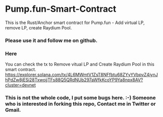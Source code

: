 # Pump.fun-Smart-Contract
This is the Rust/Anchor smart contract for Pump.fun - Add virtual LP, remove LP, create Raydium Pool.

### Please use it and follow me on github.

### Here
You can check the tx to Remove vitual LP and Create Raydium Pool in this smart contract.  
https://explorer.solana.com/tx/4L6MWmtV1ZsT8NFfbtu68ZYyYVbpvZ4iynJhPdZw8jESi28TxwojjTFs88Q5QRdNUb297aWfkKcoYP9Ya8npx8AV?cluster=devnet

### This is not the whole code, I put some bugs here. :-) Someone who is interested in forking this repo, Contact me in Twitter or Gmail.
